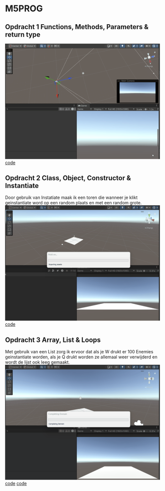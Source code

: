 # M5PROG

## Opdracht 1 Functions, Methods, Parameters & return type

![gif](readmeAssets/opdracht1.gif)
[code](Assets/Scripts/opdr1.cs)

## Opdracht 2 Class, Object, Constructor & Instantiate
Door gebruik van Instatiate maak ik een toren die wanneer je klikt geinstantiate word op een random plaats en met een random grote. 
![gif](readmeAssets/opdracht2.gif)
[code](Assets/Scripts/opdr2.cs)

## Opdracht 3 Array, List & Loops
Met gebruik van een List zorg ik ervoor dat als je W drukt er 100 Enemies geinstantiate worden, als je Q drukt worden ze allemaal weer verwijderd en wordt de lijst ook leeg gemaakt.
![gif](readmeAssets/opdracht3.gif)
[code](Assets/Scripts/opdr3Enemy.cs)
[code](Assets/Scripts/opdr3EnemySpawner.cs)
